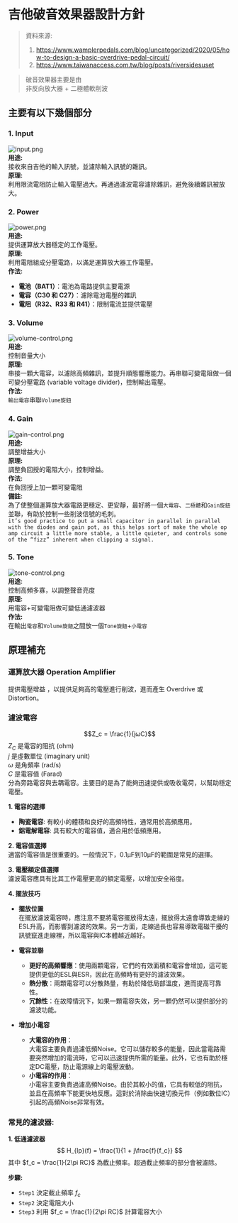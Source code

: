 
# 吉他破音效果器設計方針  

> 資料來源:  
> 1. https://www.wamplerpedals.com/blog/uncategorized/2020/05/how-to-design-a-basic-overdrive-pedal-circuit/
> 2. https://www.taiwanaccess.com.tw/blog/posts/riversidesuset

> 破音效果器主要是由  
> 非反向放大器 + 二極體軟削波

## 主要有以下幾個部分

### 1. Input  
![input.png](https://github.com/codingpeanut/gist-images/blob/d9e2ef470d3fb793276ffb4b7f4fcdcadfc785a1/Note/Guitar/raw/input.png?raw=true)  
**用途:**  
接收來自吉他的輸入訊號，並濾除輸入訊號的雜訊。  
**原理:**  
利用限流電阻防止輸入電壓過大。再通過濾波電容濾除雜訊，避免後續雜訊被放大。  

### 2. Power  
![power.png](https://github.com/codingpeanut/gist-images/blob/d9e2ef470d3fb793276ffb4b7f4fcdcadfc785a1/Note/Guitar/raw/power.png?raw=true)  
**用途:**  
提供運算放大器穩定的工作電壓。  
**原理:**  
利用電阻組成分壓電路，以滿足運算放大器工作電壓。  
**作法:**  
- **電池（BAT1）**：電池為電路提供主要電源  
- **電容（C30 和 C27）**：濾除電池電壓的雜訊  
- **電阻（R32、R33 和 R41）**：限制電流並提供電壓  
	

### 3. Volume  
![volume-control.png](https://github.com/codingpeanut/gist-images/blob/d9e2ef470d3fb793276ffb4b7f4fcdcadfc785a1/Note/Guitar/raw/volume-control.png?raw=true)  
**用途:**  
控制音量大小  
**原理:**  
串接一顆大電容，以濾除高頻雜訊，並提升順態響應能力。再串聯可變電阻做一個可變分壓電路 (variable voltage divider)，控制輸出電壓。  
**作法:**  
`輸出電容`串聯`Volume旋鈕`  

### 4. Gain  
![gain-control.png](https://github.com/codingpeanut/gist-images/blob/d9e2ef470d3fb793276ffb4b7f4fcdcadfc785a1/Note/Guitar/raw/gain-control.png?raw=true)  
**用途:**  
調整增益大小  
**原理:**  
調整負回授的電阻大小，控制增益。  
**作法:**  
在負回授上加一顆可變電阻  
**備註:**  
為了使整個運算放大器電路更穩定、更安靜，最好將一個`大電容`、`二極體`和`Gain旋鈕`並聯，有助於控制一些削波信號的毛刺。  
`it’s good practice to put a small capacitor in parallel in parallel with the diodes and gain pot, as this helps sort of make the whole op amp circuit a little more stable, a little quieter, and controls some of the “fizz” inherent when clipping a signal.`  

### 5. Tone  
![tone-control.png](https://github.com/codingpeanut/gist-images/blob/d9e2ef470d3fb793276ffb4b7f4fcdcadfc785a1/Note/Guitar/raw/tone-control.png?raw=true)  
**用途:**  
控制高頻多寡，以調整聲音亮度  
**原理:**  
用電容+可變電阻做可變低通濾波器  
**作法:**  
在輸出`電容`和`Volume旋鈕`之間放一個`Tone旋鈕`+`小電容`  
	

## 原理補充

### 運算放大器 Operation Amplifier  
提供電壓增益 ，以提供足夠高的電壓進行削波，進而產生 Overdrive 或 Distortion。  

### 濾波電容  
$$Z_c = \frac{1}{jωC}$$
$Z_C$ 是電容的阻抗 (ohm)  
$j$ 是虛數單位 (imaginary unit)  
$ω$ 是角頻率 (rad/s)  
$C$ 是電容值 (Farad)  
分為旁路電容與去耦電容。主要目的是為了能夠迅速提供或吸收電荷，以幫助穩定電壓。  

**1. 電容的選擇**  
- **陶瓷電容**: 有較小的體積和良好的高頻特性，通常用於高頻應用。  
- **鋁電解電容**: 具有較大的電容值，適合用於低頻應用。  

**2. 電容值選擇**  
適當的電容值是很重要的。一般情況下，0.1μF到10μF的範圍是常見的選擇。  

**3. 電壓額定值選擇**  
濾波電容應具有比其工作電壓更高的額定電壓，以增加安全裕度。  

**4. 擺放技巧**  
- **擺放位置**  
在擺放濾波電容時，應注意不要將電容擺放得太遠，擺放得太遠會導致走線的ESL升高，而影響到濾波的效果。另一方面，走線過長也容易導致電磁干擾的訊號竄進走線裡，所以電容與IC本體越近越好。  

- **電容並聯**  
  - **更好的高頻響應**：使用兩顆電容，它們的有效面積和電容會增加，這可能提供更低的ESL與ESR，因此在高頻時有更好的濾波效果。  
  - **熱分散**：兩顆電容可以分散熱量，有助於降低局部溫度，進而提高可靠性。  
  - **冗餘性**：在故障情況下，如果一顆電容失效，另一顆仍然可以提供部分的濾波功能。  

- **增加小電容**  
  - **大電容的作用**：  
    大電容主要負責過濾低頻Noise。它可以儲存較多的能量，因此當電路需要突然增加的電流時，它可以迅速提供所需的能量。此外，它也有助於穩定DC電壓，防止電源線上的電壓波動。  
  - **小電容的作用**：  
    小電容主要負責過濾高頻Noise。由於其較小的值，它具有較低的阻抗，並且在高頻率下能更快地反應。這對於消除由快速切換元件（例如數位IC）引起的高頻Noise非常有效。

### 常見的濾波器: 
**1. 低通濾波器**  
$$ H_{lp}(f) = \frac{1}{1 + j\frac{f}{f_c}} $$
其中 $f_c = \frac{1}{2\pi RC}$ 為截止頻率。超過截止頻率的部分會被濾除。  

**步驟:**  
- `Step1` 決定截止頻率 $f_c$  
- `Step2` 決定電阻大小  
- `Step3` 利用 $f_c = \frac{1}{2\pi RC}$ 計算電容大小  
